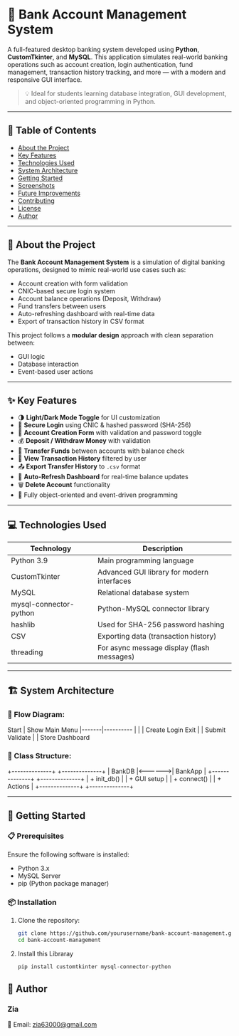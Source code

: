 # 🏦 Bank Account Management System

A full-featured desktop banking system developed using **Python**, **CustomTkinter**, and **MySQL**. This application simulates real-world banking operations such as account creation, login authentication, fund management, transaction history tracking, and more — with a modern and responsive GUI interface.

> 💡 Ideal for students learning database integration, GUI development, and object-oriented programming in Python.

---

## 📖 Table of Contents

- [About the Project](#-about-the-project)
- [Key Features](#-key-features)
- [Technologies Used](#-technologies-used)
- [System Architecture](#-system-architecture)
- [Getting Started](#-getting-started)
- [Screenshots](#-screenshots)
- [Future Improvements](#-future-improvements)
- [Contributing](#-contributing)
- [License](#-license)
- [Author](#-author)

---

## 📌 About the Project

The **Bank Account Management System** is a simulation of digital banking operations, designed to mimic real-world use cases such as:

- Account creation with form validation
- CNIC-based secure login system
- Account balance operations (Deposit, Withdraw)
- Fund transfers between users
- Auto-refreshing dashboard with real-time data
- Export of transaction history in CSV format

This project follows a **modular design** approach with clean separation between:
- GUI logic
- Database interaction
- Event-based user actions

---

## ✨ Key Features

- 🌗 **Light/Dark Mode Toggle** for UI customization
- 🔐 **Secure Login** using CNIC & hashed password (SHA-256)
- 🧾 **Account Creation Form** with validation and password toggle
- 💰 **Deposit / Withdraw Money** with validation
- 🔁 **Transfer Funds** between accounts with balance check
- 📜 **View Transaction History** filtered by user
- 📤 **Export Transfer History** to `.csv` format
- 🔄 **Auto-Refresh Dashboard** for real-time balance updates
- 🗑️ **Delete Account** functionality
- 🧩 Fully object-oriented and event-driven programming

---

## 💻 Technologies Used

| Technology       | Description                                  |
|------------------|----------------------------------------------|
| Python 3.9       | Main programming language                    |
| CustomTkinter    | Advanced GUI library for modern interfaces   |
| MySQL            | Relational database system                   |
| mysql-connector-python | Python-MySQL connector library          |
| hashlib          | Used for SHA-256 password hashing            |
| CSV              | Exporting data (transaction history)         |
| threading        | For async message display (flash messages)   |

---

## 🏗️ System Architecture

### 🔹 Flow Diagram:
Start
|
Show Main Menu
|-------|----------
| | |
Create Login Exit
| |
Submit Validate
| |
Store Dashboard


### 🔹 Class Structure:
+--------------+ +--------------+
| BankDB |<------>| BankApp |
+--------------+ +--------------+
| + init_db() | | + GUI setup |
| + connect() | | + Actions |
+--------------+ +--------------+


---

## 🚀 Getting Started

### 📋 Prerequisites

Ensure the following software is installed:

- Python 3.x
- MySQL Server
- pip (Python package manager)

### 📦 Installation

1. Clone the repository:
   ```bash
   git clone https://github.com/yourusername/bank-account-management.git
   cd bank-account-management
2. Install this Libraray
   ```python
   pip install customtkinter mysql-connector-python
   ```
## 👤 Author
### Zia
📧 Email: zia63000@gmail.com

